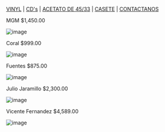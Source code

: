 
[VINYL](musicaale.github.io) | [CD's](./cds.md) | [ACETATO DE 45/33](./acetato.md) | [CASETE](./casete.md) | [CONTACTANOS](./contactanos.md)

MGM $1,450.00

![image](https://user-images.githubusercontent.com/99769631/158904421-ce0fa06c-a393-4eef-b05b-0bc3ed6d612e.png)

Coral $999.00

![image](https://user-images.githubusercontent.com/99769631/158904460-81e8f498-9744-4957-904e-d254da37662c.png)

Fuentes $875.00

![image](https://user-images.githubusercontent.com/99769631/158904881-8fde7fad-e886-4a8d-a2ac-25de8b5cba0d.png)

Julio Jaramillo $2,300.00

![image](https://user-images.githubusercontent.com/99769631/158904913-1b0cd28a-c085-431d-815f-ee0d992cfbeb.png)

Vicente Fernandez $4,589.00

![image](https://user-images.githubusercontent.com/99769631/158904997-7055447f-1c86-4bbc-9bad-cd807d46c944.png)
